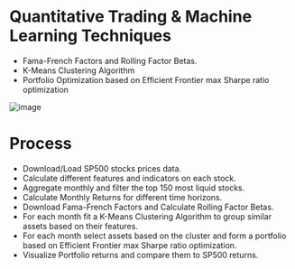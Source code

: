# Quantitative Trading & Machine Learning Techniques
* Fama-French Factors and Rolling Factor Betas.
* K-Means Clustering Algorithm
* Portfolio Optimization based on Efficient Frontier max Sharpe ratio optimization

![image](https://github.com/Inquisitive-Learner/Unsupervised-Machine-Learning-Quantitative-Trading-Strategy/assets/80440978/6cdab35d-c4dc-49c9-989d-17eae95ee67f)

# Process
* Download/Load SP500 stocks prices data.
* Calculate different features and indicators on each stock.
* Aggregate monthly and filter the top 150 most liquid stocks.
* Calculate Monthly Returns for different time horizons.
* Download Fama-French Factors and Calculate Rolling Factor Betas.
* For each month fit a K-Means Clustering Algorithm to group similar assets based on their features.
* For each month select assets based on the cluster and form a portfolio based on Efficient Frontier max Sharpe ratio optimization.
* Visualize Portfolio returns and compare them to SP500 returns.
